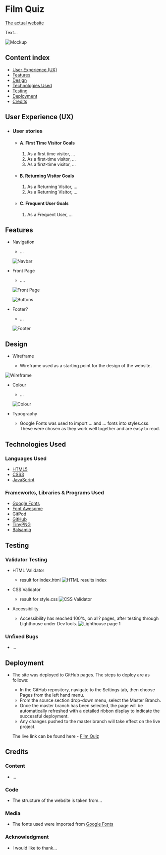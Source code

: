 # Film Quiz

[The actual website](http://)

Text...

![Mockup](pic)

## Content index

* [User Experience (UX)](#user-experience-ux)
* [Features](#features)
* [Design](#design)
* [Technologies Used](#technologies-used)
* [Testing](#testing)
* [Deployment](#deployment)
* [Credits](#credits)

## User Experience (UX)

- ### User stories

    -   #### A. First Time Visitor Goals

        1. As a first time visitor, ...
        2. As a first-time visitor, ...
        3. As a first-time visitor, ...

    -   #### B. Returning Visitor Goals
        1. As a Returning Visitor, ...
        2. As a Returning Visitor, ...

    -   #### C. Frequent User Goals
        1. As a Frequent User, ...


## Features

-   Navigation

    - ...

    ![Navbar](pic)

-   Front Page

    - ....

    ![Front Page](pic)

    ![Buttons](pic)

- Footer?

    - ...

    ![Footer](pic)



## Design

-   Wireframe

    - Wireframe used as a starting point for the design of the website.

![Wireframe](pic)

- Colour
    - ...

    ![Colour](pic)

- Typography

    - Google Fonts was used to import ... and ... fonts into styles.css. These were chosen as they work well together and are easy to read.


## Technologies Used

### Languages Used

-   [HTML5](https://en.wikipedia.org/wiki/HTML5)
-   [CSS3](https://en.wikipedia.org/wiki/Cascading_Style_Sheets)
-   [JavaScript](...)

### Frameworks, Libraries & Programs Used

-   [Google Fonts](https://fonts.google.com/)
-   [Font Awesome](https://fontawesome.com/)
-   GitPod
-   [GitHub](https://github.com/)
-   [TinyPNG](https://tinypng.com/)
-   [Balsamiq](https://balsamiq.com/)


## Testing

### Validator Testing

- HTML Validator
    - result for index.html
    ![HTML results index](pic)


- CSS Validator
    - result for style.css
    ![CSS Validator](pic)

- Accessibility
    - Accessibility has reached 100%, on all? pages, after testing through Lighthouse under DevTools.
    ![Lighthouse page 1](pic)

### Unfixed Bugs

- ...


## Deployment

- The site was deployed to GitHub pages. The steps to deploy are as follows:
    - In the GitHub repository, navigate to the Settings tab, then choose Pages from the left hand menu.
    - From the source section drop-down menu, select the Master Branch.
    - Once the master branch has been selected, the page will be automatically refreshed with a detailed ribbon display to indicate the successful deployment.
    - Any changes pushed to the master branch will take effect on the live project.

  The live link can be found here - [Film Quiz](https://)


## Credits

### Content
- ...

### Code
- The structure of the website is taken from...

### Media
- The fonts used were imported from [Google Fonts](https://fonts.google.com/)


### Acknowledgment

- I would like to thank...